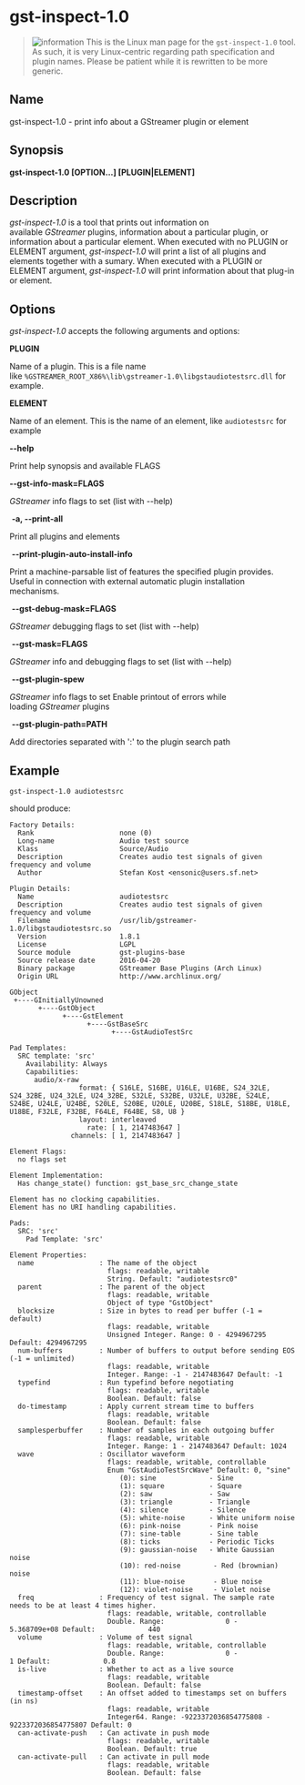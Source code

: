 # gst-inspect-1.0

> ![information] This is the Linux man page for
> the `gst-inspect-1.0` tool. As such, it is very Linux-centric
> regarding path specification and plugin names. Please be patient while
> it is rewritten to be more generic.

## Name

gst-inspect-1.0 - print info about a GStreamer plugin or element

## Synopsis

**gst-inspect-1.0 \[OPTION...\] \[PLUGIN|ELEMENT\]**

## Description

*gst-inspect-1.0* is a tool that prints out information on
available *GStreamer* plugins, information about a particular plugin, or
information about a particular element. When executed with no PLUGIN or
ELEMENT argument, *gst-inspect-1.0* will print a list of all plugins and
elements together with a sumary. When executed with a PLUGIN or ELEMENT
argument, *gst-inspect-1.0* will print information about that plug-in or
element.

## Options

*gst-inspect-1.0* accepts the following arguments and options:

**PLUGIN**

Name of a plugin. This is a file name
like `%GSTREAMER_ROOT_X86%\lib\gstreamer-1.0\libgstaudiotestsrc.dll`
for example.

**ELEMENT**

Name of an element. This is the name of an element, like
`audiotestsrc` for example

**--help**

Print help synopsis and available FLAGS

**--gst-info-mask=FLAGS**

*GStreamer* info flags to set (list with --help)

 **-a, --print-all**

Print all plugins and elements

 **--print-plugin-auto-install-info**

Print a machine-parsable list of features the specified plugin provides.
Useful in connection with external automatic plugin installation
mechanisms.

 **--gst-debug-mask=FLAGS**

*GStreamer* debugging flags to set (list with --help)

 **--gst-mask=FLAGS**

*GStreamer* info and debugging flags to set (list with --help)

 **--gst-plugin-spew**

*GStreamer* info flags to set Enable printout of errors while
loading *GStreamer* plugins

 **--gst-plugin-path=PATH**

Add directories separated with ':' to the plugin search path

## Example

    gst-inspect-1.0 audiotestsrc

should produce:

    Factory Details:
      Rank                     none (0)
      Long-name                Audio test source
      Klass                    Source/Audio
      Description              Creates audio test signals of given frequency and volume
      Author                   Stefan Kost <ensonic@users.sf.net>

    Plugin Details:
      Name                     audiotestsrc
      Description              Creates audio test signals of given frequency and volume
      Filename                 /usr/lib/gstreamer-1.0/libgstaudiotestsrc.so
      Version                  1.8.1
      License                  LGPL
      Source module            gst-plugins-base
      Source release date      2016-04-20
      Binary package           GStreamer Base Plugins (Arch Linux)
      Origin URL               http://www.archlinux.org/

    GObject
     +----GInitiallyUnowned
           +----GstObject
                 +----GstElement
                       +----GstBaseSrc
                             +----GstAudioTestSrc

    Pad Templates:
      SRC template: 'src'
        Availability: Always
        Capabilities:
          audio/x-raw
                     format: { S16LE, S16BE, U16LE, U16BE, S24_32LE, S24_32BE, U24_32LE, U24_32BE, S32LE, S32BE, U32LE, U32BE, S24LE, S24BE, U24LE, U24BE, S20LE, S20BE, U20LE, U20BE, S18LE, S18BE, U18LE, U18BE, F32LE, F32BE, F64LE, F64BE, S8, U8 }
                     layout: interleaved
                       rate: [ 1, 2147483647 ]
                   channels: [ 1, 2147483647 ]

    Element Flags:
      no flags set

    Element Implementation:
      Has change_state() function: gst_base_src_change_state

    Element has no clocking capabilities.
    Element has no URI handling capabilities.

    Pads:
      SRC: 'src'
        Pad Template: 'src'

    Element Properties:
      name                : The name of the object
                            flags: readable, writable
                            String. Default: "audiotestsrc0"
      parent              : The parent of the object
                            flags: readable, writable
                            Object of type "GstObject"
      blocksize           : Size in bytes to read per buffer (-1 = default)
                            flags: readable, writable
                            Unsigned Integer. Range: 0 - 4294967295 Default: 4294967295
      num-buffers         : Number of buffers to output before sending EOS (-1 = unlimited)
                            flags: readable, writable
                            Integer. Range: -1 - 2147483647 Default: -1
      typefind            : Run typefind before negotiating
                            flags: readable, writable
                            Boolean. Default: false
      do-timestamp        : Apply current stream time to buffers
                            flags: readable, writable
                            Boolean. Default: false
      samplesperbuffer    : Number of samples in each outgoing buffer
                            flags: readable, writable
                            Integer. Range: 1 - 2147483647 Default: 1024
      wave                : Oscillator waveform
                            flags: readable, writable, controllable
                            Enum "GstAudioTestSrcWave" Default: 0, "sine"
                               (0): sine             - Sine
                               (1): square           - Square
                               (2): saw              - Saw
                               (3): triangle         - Triangle
                               (4): silence          - Silence
                               (5): white-noise      - White uniform noise
                               (6): pink-noise       - Pink noise
                               (7): sine-table       - Sine table
                               (8): ticks            - Periodic Ticks
                               (9): gaussian-noise   - White Gaussian noise
                               (10): red-noise        - Red (brownian) noise
                               (11): blue-noise       - Blue noise
                               (12): violet-noise     - Violet noise
      freq                : Frequency of test signal. The sample rate needs to be at least 4 times higher.
                            flags: readable, writable, controllable
                            Double. Range:               0 -    5.368709e+08 Default:             440
      volume              : Volume of test signal
                            flags: readable, writable, controllable
                            Double. Range:               0 -               1 Default:             0.8
      is-live             : Whether to act as a live source
                            flags: readable, writable
                            Boolean. Default: false
      timestamp-offset    : An offset added to timestamps set on buffers (in ns)
                            flags: readable, writable
                            Integer64. Range: -9223372036854775808 - 9223372036854775807 Default: 0
      can-activate-push   : Can activate in push mode
                            flags: readable, writable
                            Boolean. Default: true
      can-activate-pull   : Can activate in pull mode
                            flags: readable, writable
                            Boolean. Default: false

  [information]: images/icons/emoticons/information.png
